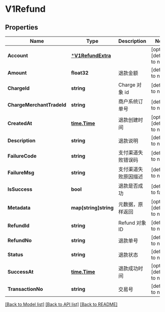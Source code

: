 # V1Refund

## Properties
Name | Type | Description | Notes
------------ | ------------- | ------------- | -------------
**Account** | [***V1RefundExtra**](v1RefundExtra.md) |  | [optional] [default to null]
**Amount** | **float32** | 退款金额 | [default to null]
**ChargeId** | **string** | Charge 对象 id | [default to null]
**ChargeMerchantTradeId** | **string** | 商户系统订单号 | [default to null]
**CreatedAt** | [**time.Time**](time.Time.md) | 退款创建时间 | [optional] [default to null]
**Description** | **string** | 退款说明 | [default to null]
**FailureCode** | **string** | 支付渠道失败错误码 | [default to null]
**FailureMsg** | **string** | 支付渠道失败原因描述 | [default to null]
**IsSuccess** | **bool** | 退款是否成功 | [default to false]
**Metadata** | **map[string]string** | 元数据，原样返回 | [optional] [default to null]
**RefundId** | **string** | Refund 对象 ID | [default to null]
**RefundNo** | **string** | 退款单号 | [default to null]
**Status** | **string** | 退款状态 | [default to null]
**SuccessAt** | [**time.Time**](time.Time.md) | 退款成功时间 | [optional] [default to null]
**TransactionNo** | **string** | 交易号 | [default to null]

[[Back to Model list]](../README.md#documentation-for-models) [[Back to API list]](../README.md#documentation-for-api-endpoints) [[Back to README]](../README.md)


